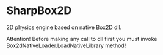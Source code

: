 # SharpBox2D
2D physics engine based on native [Box2D](https://github.com/erincatto/box2d) dll.

Attention! Before making any call to dll first you must invoke Box2dNativeLoader.LoadNativeLibrary method!

